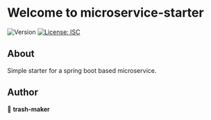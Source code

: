 # Welcome to microservice-starter

<img alt="Version" src="https://img.shields.io/badge/version-0.0.0--development-blue.svg?cacheSeconds=2592000" />
  <a href="#" target="_blank">
    <img alt="License: ISC" src="https://img.shields.io/badge/License-ISC-yellow.svg" />
  </a>
  
## About

Simple starter for a spring boot based microservice.

## Author

👤 **trash-maker**
